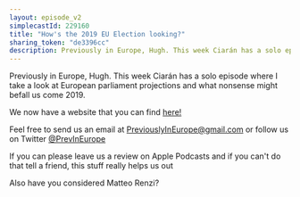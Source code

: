 ```yaml
---
layout: episode_v2
simplecastId: 229160
title: "How's the 2019 EU Election looking?"
sharing_token: "de3396cc"
description: Previously in Europe, Hugh. This week Ciarán has a solo episode where I take a look at European parliament projections and what nonsense might befall us come 2019.
---
```


Previously in Europe, Hugh. This week Ciarán has a solo episode where I take a look at European parliament projections and what nonsense might befall us come 2019.

We now have a website that you can find [here!][2]

Feel free to send us an email at [PreviouslyInEurope@gmail.com][3] or follow us on Twitter [@PrevInEurope][4]

If you can please leave us a review on Apple Podcasts and if you can't do that tell a friend, this stuff really helps us out

Also have you considered Matteo Renzi?

  [2]:http://previouslyineurope.eu/
  [3]:https://previouslyineurope@gmail.com
  [4]: https://twitter.com/PrevInEurope
